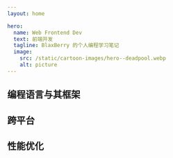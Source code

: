 ```yaml
---
layout: home

hero:
  name: Web Frontend Dev
  text: 前端开发
  tagline: BlaxBerry 的个人编程学习笔记
  image:
    src: /static/cartoon-images/hero--deadpool.webp
    alt: picture
---
```


<script setup lang="ts">
import SkillTextLinksBlock from '../../components/SkillTextLinksBlock.vue'
import SkillIconsBlock from '../../components/SkillIconsBlock.vue'


const __LANGUAGES__ = [
    { 
        name: "JavaScript", 
        link: "/notes/web-frontend/languages/javascript/", 
        imgSrc: "/static/skill-icons/web-frontend--javascript.png"
    },
    { 
        name: "TypeScript", 
        link: "/notes/web-frontend/languages/typescript/", 
        imgSrc: "/static/skill-icons/web-frontend--typescript.png"
    },
    // { 
    //     name: "CSS", 
    //     link: "/notes/web-frontend/languages/css/", 
    //     imgSrc: "/static/skill-icons/web-frontend--css.png"
    // },
    // { 
    //     name: "Sass", 
    //     link: "/notes/web-frontend/languages/sass/", 
    //     imgSrc: "/static/skill-icons/web-frontend--sass.png"
    // }
]

const  __FRAMEWORKS__ = [
    { 
        name: "React", 
        link: "/notes/web-frontend/frameworks/react/", 
        imgSrc: "/static/skill-icons/web-frontend--react.png"
    },
    { 
        name: "Vue", 
        link: "/notes/web-frontend/frameworks/vue/", 
        imgSrc: "/static/skill-icons/web-frontend--vue.png"
    }
]

const __BUILD_TOOLS__ = [
    { 
        name: "Vite", 
        link: "https://vitepress.dev/zh/",
        imgSrc: "/static/skill-icons/web-frontend--vite.png",
        openNewTag: true
    },
    { 
        name: "Rollup", 
        link: "https://rollupjs.org/",
        imgSrc: "/static/skill-icons/web-frontend--rollupjs.png",
        openNewTag: true
    },
    { 
        name: "Webpack", 
        link: "https://webpack.js.org/",
        imgSrc: "/static/skill-icons/web-frontend--webpack.png",
        openNewTag: true
    }
]

const __AUTOMATED_TESTING__ = [
    { 
        name: "Vitest", 
        link: "https://cn.vitest.dev/",
        imgSrc: "/static/skill-icons/web-frontend--vitest.png",
        openNewTag: true 
    },
    { 
        name: "Jest", 
        link: "https://jestjs.io/zh-Hans/",
        imgSrc: "/static/skill-icons/web-frontend--jest.png",
        openNewTag: true 
    },
    { 
        name: "Cypress", 
        link: "https://www.cypress.io/",
        imgSrc: "/static/skill-icons/web-frontend--cypress.png",
        openNewTag: true 
    },
    { 
        name: "Testing Library", 
        link: "https://testing-library.com/",
        imgSrc: "/static/skill-icons/web-frontend--testing-library.png",
        openNewTag: true 
    },
]

const __EXTENSIONS__ = [
    { 
        name: "Web Assembly", 
        link: "/notes/web-frontend/__extensions__/webassembly/",
        imgSrc: "/static/skill-icons/web-frontend--webassembly.png", 
    },
    { 
        name: "Web Components", 
        link: "https://www.webcomponents.org/introduction/",
        imgSrc: "/static/skill-icons/web-frontend--webcomponents.png",
        openNewTag: true
    },
    { 
        name: "Web RTC", 
        link: "/notes/web-frontend/__extensions__/webrtc/",
        imgSrc: "/static/skill-icons/web-frontend--webrtc.png",
    },
    { 
        name: "Chrome Extension", 
        link: "https://developer.chrome.com/docs/extensions/reference/api?hl=zh-cn",
        imgSrc: "/static/skill-icons/web-frontend--chrome-extension.png",
        openNewTag: true 
    },
]

const __CROSS_PLATFORM__ = [
    { 
        name: "Dart", 
        link: "/notes/web-frontend/languages/dart/", 
        imgSrc: "/static/skill-icons/cross-platform--dart.png"
    },
    { 
        name: "Flutter", 
        link: "/notes/web-frontend/frameworks/flutter/", 
        imgSrc: "/static/skill-icons/cross-platform--flutter.png"
    },
    // { 
    //     name: "Tauri", 
    //     link: "/notes/web-frontend/frameworks/tauri/", 
    //     imgSrc: "/static/skill-icons/cross-platform--tauri.png",
    // },
    { 
        name: "React Native", 
        link: "https://reactnative.dev/", 
        imgSrc: "/static/skill-icons/web-frontend--react.png",
        openNewTag: true
    },
]

const __PERFORMANCE_OPTIMIZATION__ = [
    {
        name: "首屏加载优化",
        link: "/notes/web-frontend/__performance__/first-screen-load-optimization"
    },
    { 
        name: "图片优化", 
        link: "/notes/web-frontend/__performance__/image-optimization", 
    },
    { 
        name: "优化大文件上传", 
        link: "/notes/web-frontend/__performance__/large-file-uploading", 
    },
    { 
        name: "优化请求接口的并发", 
        link: "/notes/web-frontend/__performance__/requests-concurrent", 
    },
]
</script>

## 编程语言与其框架

<SkillIconsBlock :skillList="__LANGUAGES__"/>
<SkillIconsBlock :skillList="__FRAMEWORKS__"/>

<!-- ## 构建工具
<SkillIconsBlock :skillList="__BUILD_TOOLS__"/> -->

<!-- ## 自动化测试
<SkillIconsBlock :skillList="__AUTOMATED_TESTING__"/> -->

<!-- ## 前端扩展
<SkillIconsBlock :skillList="__EXTENSIONS__"/> -->

## 跨平台

<SkillIconsBlock :skillList="__CROSS_PLATFORM__"/>

## 性能优化

<SkillTextLinksBlock :textList="__PERFORMANCE_OPTIMIZATION__"/>
